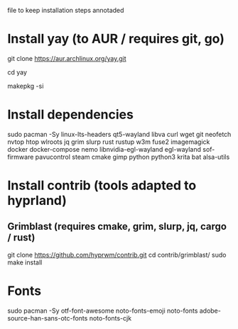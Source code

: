 file to keep installation steps annotaded

# Install yay (to AUR / requires git, go)

git clone https://aur.archlinux.org/yay.git

cd yay

makepkg -si

# Install dependencies

sudo pacman -Sy linux-lts-headers qt5-wayland libva curl wget git neofetch nvtop htop wlroots jq grim slurp rust rustup w3m fuse2 imagemagick docker docker-compose nemo libnvidia-egl-wayland egl-wayland sof-firmware pavucontrol steam cmake gimp python python3 krita bat alsa-utils

# Install contrib (tools adapted to hyprland)

## Grimblast (requires cmake, grim, slurp, jq, cargo / rust)
git clone https://github.com/hyprwm/contrib.git
cd contrib/grimblast/
sudo make install

# Fonts

sudo pacman -Sy otf-font-awesome noto-fonts-emoji noto-fonts adobe-source-han-sans-otc-fonts noto-fonts-cjk
